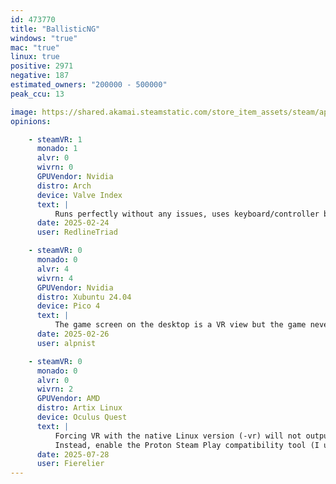 ```yaml
---
id: 473770
title: "BallisticNG"
windows: "true"
mac: "true"
linux: true
positive: 2971
negative: 187
estimated_owners: "200000 - 500000"
peak_ccu: 13

image: https://shared.akamai.steamstatic.com/store_item_assets/steam/apps/473770/header.jpg?t=1724975798
opinions:

    - steamVR: 1
      monado: 1
      alvr: 0
      wivrn: 0
      GPUVendor: Nvidia
      distro: Arch
      device: Valve Index
      text: |
          Runs perfectly without any issues, uses keyboard/controller by default so only headset is necessary.
      date: 2025-02-24
      user: RedlineTriad

    - steamVR: 0
      monado: 0
      alvr: 4
      wivrn: 4
      GPUVendor: Nvidia
      distro: Xubuntu 24.04
      device: Pico 4
      text: |
          The game screen on the desktop is a VR view but the game never goes into VR on the headset.
      date: 2025-02-26
      user: alpnist

    - steamVR: 0
      monado: 0
      alvr: 0
      wivrn: 2
      GPUVendor: AMD
      distro: Artix Linux
      device: Oculus Quest
      text: |
          Forcing VR with the native Linux version (-vr) will not output anything to the headset.
          Instead, enable the Proton Steam Play compatibility tool (I used **Proton 9.0-4**). This will result in the "Launch BallisticNG in Steam VR Mode" option to show on startup. This option works for me.
      date: 2025-07-28
      user: Fierelier
---
```

